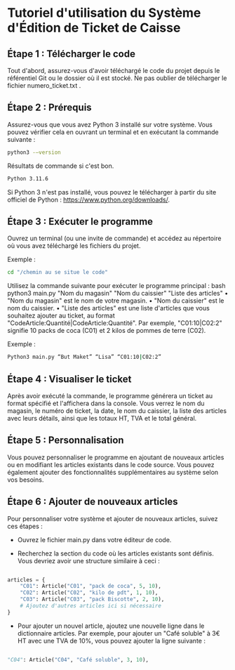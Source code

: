 # Tutoriel d'utilisation du Système d'Édition de Ticket de Caisse

## Étape 1 : Télécharger le code
Tout d'abord, assurez-vous d'avoir téléchargé le code du projet depuis le référentiel Git ou le dossier où il est stocké. Ne pas oublier de télécharger le fichier numero_ticket.txt .


## Étape 2 : Prérequis
Assurez-vous que vous avez Python 3 installé sur votre système. Vous pouvez vérifier cela en ouvrant un terminal et en exécutant la commande suivante :
```bash
python3 -–version
```

Résultats de commande si c'est bon.
```bash
Python 3.11.6
```

Si Python 3 n'est pas installé, vous pouvez le télécharger à partir du site officiel de Python : https://www.python.org/downloads/.


## Étape 3 : Exécuter le programme
Ouvrez un terminal (ou une invite de commande) et accédez au répertoire où vous avez téléchargé les fichiers du projet.

Exemple : 
```bash
cd "/chemin au se situe le code"
```

Utilisez la commande suivante pour exécuter le programme principal :
bash
python3 main.py "Nom du magasin" "Nom du caissier" "Liste des articles"
    • "Nom du magasin" est le nom de votre magasin.
    • "Nom du caissier" est le nom du caissier.
    • "Liste des articles" est une liste d'articles que vous souhaitez ajouter au ticket, au format "CodeArticle:Quantité|CodeArticle:Quantité". Par exemple, "C01:10|C02:2" signifie 10 packs de coca (C01) et 2 kilos de pommes de terre (C02).

Exemple : 
```bash
Python3 main.py “But Maket” “Lisa” “C01:10|C02:2”
```

## Étape 4 : Visualiser le ticket
Après avoir exécuté la commande, le programme générera un ticket au format spécifié et l'affichera dans la console. Vous verrez le nom du magasin, le numéro de ticket, la date, le nom du caissier, la liste des articles avec leurs détails, ainsi que les totaux HT, TVA et le total général.


## Étape 5 : Personnalisation
Vous pouvez personnaliser le programme en ajoutant de nouveaux articles ou en modifiant les articles existants dans le code source. Vous pouvez également ajouter des fonctionnalités supplémentaires au système selon vos besoins.


## Étape 6 : Ajouter de nouveaux articles

Pour personnaliser votre système et ajouter de nouveaux articles, suivez ces étapes :

- Ouvrez le fichier main.py dans votre éditeur de code.

- Recherchez la section du code où les articles existants sont définis. Vous devriez avoir une structure similaire à ceci :

```python

articles = {
    "C01": Article("C01", "pack de coca", 5, 10),
    "C02": Article("C02", "kilo de pdt", 1, 10),
    "C03": Article("C03", "pack Biscotte", 2, 10),
    # Ajoutez d'autres articles ici si nécessaire
}
```

- Pour ajouter un nouvel article, ajoutez une nouvelle ligne dans le dictionnaire articles. Par exemple, pour ajouter un "Café soluble" à 3€ HT avec une TVA de 10%, vous pouvez ajouter la ligne suivante :

```python

"C04": Article("C04", "Café soluble", 3, 10),
```
